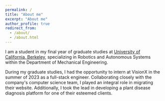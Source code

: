 ```yaml
---
permalink: /
title: "About me"
excerpt: "About me"
author_profile: true
redirect_from: 
  - /about/
  - /about.html
---
```


I am a student in my final year of graduate studies at [University of California, Berkeley](https://www.berkeley.edu/), specializing in Robotics and Autonomous Systems within the Department of Mechanical Engineering.

During my graduate studies, I had the opportunity to intern at VisionX in the summer of 2023 as a full-stack engineer. Collaborating closely with the company's computer science team, I played an integral role in migrating their website. Additionally, I took the lead in developing a plant disease diagnosis platform for one of their esteemed clients.

